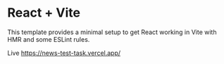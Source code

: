 # React + Vite

This template provides a minimal setup to get React working in Vite with HMR and some ESLint rules.

Live https://news-test-task.vercel.app/
